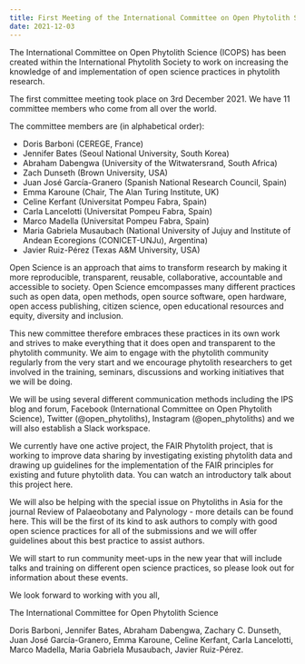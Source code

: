 ```yaml
---
title: First Meeting of the International Committee on Open Phytolith Science
date: 2021-12-03
---
```





<!--more-->

The International Committee on Open Phytolith Science (ICOPS) has been created within the International Phytolith Society to work on increasing the knowledge of and implementation of open science practices in phytolith research. 

The first committee meeting took place on 3rd December 2021. We have 11 committee members who come from all over the world. 

The committee members are (in alphabetical order):
* Doris Barboni (CEREGE, France)
* Jennifer Bates (Seoul National University, South Korea) 
* Abraham Dabengwa (University of the Witwatersrand, South Africa)
* Zach Dunseth (Brown University, USA)
* Juan José García-Granero (Spanish National Research Council, Spain) 
* Emma Karoune (Chair, The Alan Turing Institute, UK)
* Celine Kerfant (Universitat Pompeu Fabra, Spain)
* Carla Lancelotti (Universitat Pompeu Fabra, Spain)
* Marco Madella (Universitat Pompeu Fabra, Spain)
* Maria Gabriela Musaubach (National University of Jujuy and Institute of Andean Ecoregions (CONICET-UNJu), Argentina)
* Javier Ruiz-Pérez (Texas A&M University, USA)

Open Science is an approach that aims to transform research by making it more reproducible, transparent, reusable, collaborative, accountable and accessible to society. Open Science emcompasses many different practices such as open data, open methods, open source software, open hardware, open access publishing, citizen science, open educational resources and equity, diversity and inclusion.

This new committee therefore embraces these practices in its own work and strives to make everything that it does open and transparent to the phytolith community. We aim to engage with the phytolith community regularly from the very start and we encourage phytolith researchers to get involved in the training, seminars, discussions and working initiatives that we will be doing. 

We will be using several different communication methods including the IPS blog and forum, Facebook (International Committee on Open Phytolith Science), Twitter (@open_phytoliths), Instagram (@open_phytoliths) and we will also establish a Slack workspace. 

We currently have one active project, the FAIR Phytolith project, that is working to improve data sharing by investigating existing phytolith data and drawing up guidelines for the implementation of the FAIR principles for existing and future phytolith data. You can watch an introductory talk about this project here. 

We will also be helping with the special issue on Phytoliths in Asia for the journal Review of Palaeobotany and Palynology - more details can be found here. This will be the first of its kind to ask authors to comply with good open science practices for all of the submissions and we will offer guidelines about this best practice to assist authors. 

We will start to run community meet-ups in the new year that will include talks and training on different open science practices, so please look out for information about these events.

We look forward to working with you all,

The International Committee for Open Phytolith Science

Doris Barboni, Jennifer Bates, Abraham Dabengwa, Zachary C. Dunseth, Juan José García-Granero, Emma Karoune, Celine Kerfant, Carla Lancelotti, Marco Madella, Maria Gabriela Musaubach, Javier Ruiz-Pérez.
